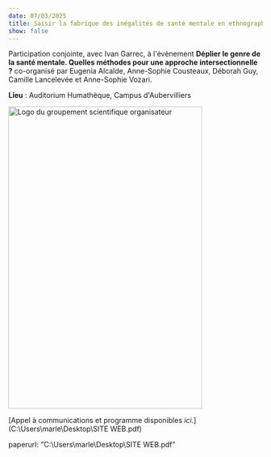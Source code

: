 ```yaml
---
date: 07/03/2025
title: Saisir la fabrique des inégalités de santé mentale en ethnographe. Les appropriations de la culture psychologique contemporaine aux prismes de l’âge, du genre et de la classe
show: false
---
```

Participation conjointe, avec Ivan Garrec, à l'évènement **Déplier le genre de la santé mentale. Quelles méthodes pour une approche intersectionnelle ?** co-organisé par Eugenia Alcalde, Anne-Sophie Cousteaux, Déborah Guy, Camille Lancelevée et Anne-Sophie Vozari.

**Lieu** : Auditorium Humathèque, Campus d'Aubervilliers

<img src="https://marlenebouvet.fr/images/logo_gendhi-9d9" width="384" height="598" alt="Logo du groupement scientifique organisateur">

[Appel à communications et programme disponibles *ici*.](C:\Users\marle\Desktop\SITE WEB.pdf)

paperurl: "C:\Users\marle\Desktop\SITE WEB.pdf"


